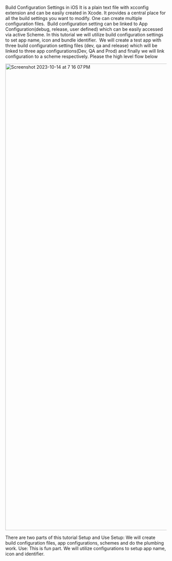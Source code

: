 Build Configuration Settings in iOS
It is a plain text file with xcconfig extension and can be easily created in Xcode. It provides a central place for all the build settings you want to modify. One can create multiple configuration files. 
Build configuration setting can be linked to App Configuration(debug, release, user defined) which can be easily accessed via active Scheme. In this tutorial we will utilize build configuration settings to set app name, icon and bundle identifier. 
We will create a test app with three build configuration setting files (dev, qa and release) which will be linked to three app configurations(Dev, QA and Prod) and finally we will link configuration to a scheme respectively. Please the high level flow below

<img width="1456" alt="Screenshot 2023-10-14 at 7 16 07 PM" src="https://github.com/sbharti2016/configurationSettings_iOS/assets/60354752/c61452e4-ae3d-4caa-893f-1af81f09eb0f">

There are two parts of this tutorial Setup and Use
Setup: We will create build configuration files, app configurations, schemes and do the plumbing work.
Use: This is fun part. We will utilize configurations to setup app name, icon and identifier.
